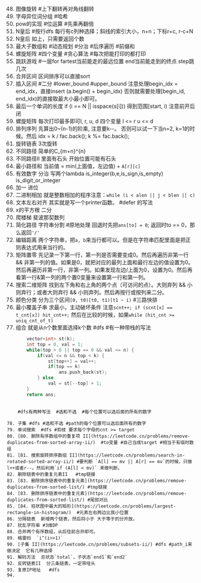 
48. 图像旋转 #上下翻转再对角线翻转
49. 字母异位词分组  #哈希 
50. pow的实现 #位运算 #先乘再翻倍
51. N皇后 #按行dfs 每行有c列种选择；斜线的索引大小，n+n；下标r+c, r-c+N
52. N皇后 如上，只需要返回个数
53. 最大子数组和 #动态规划 #分治 #后序遍历 #前缀和 
54. 螺旋矩阵 #四个变量 #贪心算法 #每次把能打印的都打印
55. 跳跃游戏  #一层for fartest当前能走的最远位置 end当前能走到的终点  step跳几次
56. 合并区间 区间排序可以直接sort
57. 插入区间 #二分 #lower_bound  #upper_bound 注意处理begin_idx = end_idx，直接insert (a.begin() + begin_idx) 否则就需要处理[begin_id, end_idx)的直接取最大小最小即可。
58. 最后一个单词的长度  if (i == N || isspace(s[i])) 得到范围[start, i) 注意前开后闭
59. 螺旋矩阵 每次打印最多即可l, r, u, d 四个变量 l <= r u <= d
60. 排列序列 先算出0~(n-1)的阶乘, 注意要k--。 否则可以试一下当n=2, k=1的时候。然后 idx = k / fac.back(); k %= fac.back();
61. 旋转链表 3次旋转
62. 不同路径  简单的C_{m+n}^{n}
63. 不同路径II 里面有石头 开始位置可能有石头
64. 最小路径和   当前值 = min(上面值，左边值) + `A[r][c]`
65. 有效数字  分治 写两个lambda is_integer(b,e,is_sign,is_empty) is_digit_or_integer
66. 加一  进位
67. 二进制相加 就是整数相加的程序注意：`while (i < alen || j < blen || c)`
68. 文本左右对齐   其实就是写一个printer函数。 #defer 的写法
69. x的平方根 二分
70. 爬楼梯 斐波那契数列
71. 简化路径 字符串分割  #原地处理  回退时先把`ans[to] = 0`; 返回时to == 0，那么返回`'/'`
72. 编辑距离 两个字符串，把`a, b`来当行都可以。但是在字符串匹配里面是把正则表达式用来当行的。
73. 矩阵置零 先记录一下第一行，第一列是否需要变成0。然后再遍历非第一行 && 非第一列的值。如果是0，就把对应的最列上面和最行左边的值设置为0。然后再遍历非第一行，非第一列。如果发现左边/上面为0，设置为0。然后再看第一行&第一列的两个置0变量来设置第一行和第一列。
74. 搜索二维矩阵 找到左下角和右上角的两个点（可访问的点）。大则弃列 && 小则弃行；或者大则弃行 && 小则弃列。然后再按行或按列来二分。
75. 颜色分类  分为三个区间`[0, t0)[t0, t1)[t1 ~ i)` #三路快排
76. 最小覆盖子串  求最小，主动破坏条件  注意`scnt++; if (scnt[x] == t_cnt[x]) hit_cnt++;` 然后在比较的时候，如果`while (hit_cnt >= uniq_cnt_of_t)`
77. 组合 就是从n个数里面选择k个数  #dfs #有一种带栈的写法
	```cpp
		vector<int> st(k);
		int top = 0, val = 1;
		while(top > 0 || top == 0 && val <= n) {
			if(val <= n && top < k) {
				st[top++] = val++;
				if(top == k)
					ans.push_back(st);
			} else
				val = st[--top] + 1;
		}
		return ans;
```

	#dfs有两种写法  #选和不选  #每个位置可以选后面的所有的数字

78. 子集 #dfs #选和不选 #path的每个位置可以选后面所有的数字
79. 单词搜索  #dfs #剪枝 要求每个字母的cnt >= target
80. [80. 删除有序数组中的重复项 II](https://leetcode.cn/problems/remove-duplicates-from-sorted-array-ii/)  #to变量 #自己当成target #相当于有临时数组
81. [81. 搜索旋转排序数组 II](https://leetcode.cn/problems/search-in-rotated-sorted-array-ii/) #要判断 `A[l] == mv || A[r] == mv`的时候，只做l++或者r--。然后利用`if (A[l] < mv)` 来做判断。
82. 删除链表中的重复元素II   #tmp链接
83. [83. 删除排序链表中的重复元素](https://leetcode.cn/problems/remove-duplicates-from-sorted-list/) #tmp链接
84. [83. 删除排序链表中的重复元素](https://leetcode.cn/problems/remove-duplicates-from-sorted-list/) #尾部对比
85. [84. 柱状图中最大的矩形](https://leetcode.cn/problems/largest-rectangle-in-histogram/)  #元素左右两边比我小位置
86. 分隔链表  新增两个链表，然后将小于 大于等于的分开放。
87. 扰乱字符串 #3维DP
88. 合并两个有序数组，从后往前合并即可。
89. 格雷码  `i^(i>>1)`
90. [子集 II](https://leetcode.cn/problems/subsets-ii/) #dfs #path_i来做决定  它有几种选择
91. 解码方法  总状态`total`，子状态`end1`和`end2`
92. 反转链表II  分三条链表，一定带哑头
93. 复原IP地址   #dfs 
94. 